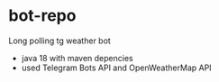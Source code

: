 # bot-repo
Long polling tg weather bot
- java 18 with maven depencies
- used Telegram Bots API and OpenWeatherMap API
